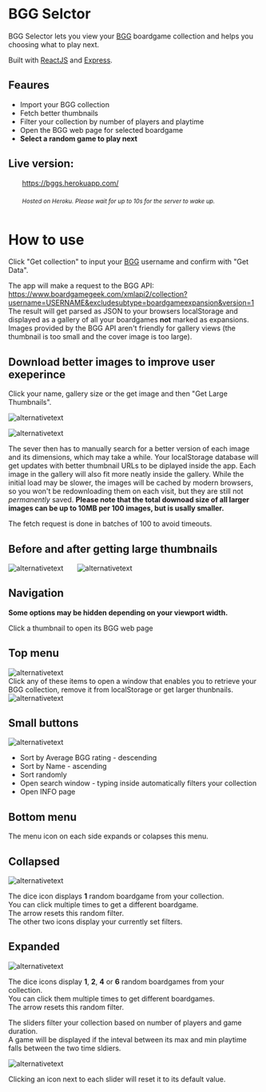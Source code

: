 # BGG Selctor

BGG Selector lets you view your [BGG](https://boardgamegeek.com/) boardgame collection and helps you choosing what to play next.  

Built with [ReactJS](https://reactjs.org/) and [Express](https://expressjs.com/).

## Feaures
* Import your BGG collection
* Fetch better thumbnails
* Filter your collection by number of players and playtime
* Open the BGG web page for selected boardgame
* **Select a random game to play next**


## Live version:
&nbsp;&nbsp;&nbsp;&nbsp;&nbsp;&nbsp; https://bggs.herokuapp.com/

&nbsp;&nbsp;&nbsp;&nbsp;&nbsp;&nbsp; <sub>*Hosted on Heroku. Please wait for up to 10s for the server to wake up.*</sup>
<br/><br/>

# How to use

Click "Get collection" to input your [BGG](https://boardgamegeek.com/) username and confirm with "Get Data".

The app will make a request to the BGG API:  
https://www.boardgamegeek.com/xmlapi2/collection?username=USERNAME&excludesubtype=boardgameexpansion&version=1   
The result will get parsed as JSON to your browsers localStorage and displayed as a gallery of all your boardgames **not** marked as expansions. Images provided by the BGG API aren't friendly for gallery views (the thumbnail is too small and the cover image is too large).

## Download better images to improve user exeperince

Click your name, gallery size or the get image and then "Get Large Thumbnails".

![alternativetext](https://imgur.com/1uQ4rVI.png)

![alternativetext](https://imgur.com/CCvd6hc.png)
  

The sever then has to manually search for a better version of each image and its dimensions, which may take a while.
Your localStorage database will get updates with better thumbnail URLs to be diplayed inside the app. Each image in the gallery will also fit more neatly inside the gallery.
While the initial load may be slower, the images will be cached by modern browsers, so you won't be redownloading them on each visit, but they are still not *permanently* saved. **Please note that the total downoad size of all larger images can be up to 10MB per 100 images, but is usally smaller.**

The fetch request is done in batches of 100 to avoid timeouts.

## Before and after getting large thumbnails
![alternativetext](https://imgur.com/ZYrLZCb.png)&nbsp;&nbsp;&nbsp;&nbsp;&nbsp;&nbsp;
![alternativetext](https://imgur.com/WWgytiI.png)

## Navigation
**Some options may be hidden depending on your viewport width.**

Click a thumbnail to open its BGG web page
  

## Top menu

![alternativetext](https://imgur.com/1uQ4rVI.png)  
Click any of these items to open a window that enables you to retrieve your BGG collection, remove it from localStorage or get larger thunbnails.    
![alternativetext](https://imgur.com/Uq0sQr7.png)  
  

## Small buttons

![alternativetext](https://imgur.com/EXjZzeR.png)  
* Sort by Average BGG rating - descending
* Sort by Name - ascending
* Sort randomly
* Open search window - typing inside automatically filters your collection
* Open INFO page
  

## Bottom menu
  
The menu icon on each side expands or colapses this menu.

## Collapsed

![alternativetext](https://imgur.com/NsG5TZW.png)  

The dice icon displays **1** random boardgame from your collection.  
You can click multiple times to get a different boardgame.  
The arrow resets this random filter.  
The other two icons display your currently set filters.

## Expanded

![alternativetext](https://imgur.com/di139P7.png)  

The dice icons display **1**, **2**, **4** or **6** random boardgames from your collection.  
You can click them multiple times to get different boardgames.  
The arrow resets this random filter.  
  
The sliders filter your collection based on number of players and game duration.  
A game will be displayed if the inteval between its max and min playtime falls between the two time sldiers.

![alternativetext](https://imgur.com/kFoyMam.png)  

Clicking an icon next to each slider will reset it to its default value.